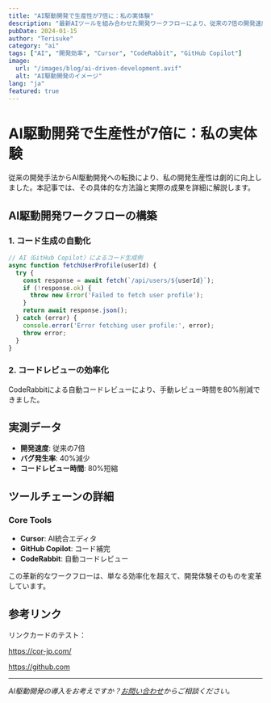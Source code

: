 ```yaml
---
title: "AI駆動開発で生産性が7倍に：私の実体験"
description: "最新AIツールを組み合わせた開発ワークフローにより、従来の7倍の開発速度を実現した実践的なケーススタディ"
pubDate: 2024-01-15
author: "Terisuke"
category: "ai"
tags: ["AI", "開発効率", "Cursor", "CodeRabbit", "GitHub Copilot"]
image:
  url: "/images/blog/ai-driven-development.avif"
  alt: "AI駆動開発のイメージ"
lang: "ja"
featured: true
---
```


# AI駆動開発で生産性が7倍に：私の実体験

従来の開発手法からAI駆動開発への転換により、私の開発生産性は劇的に向上しました。本記事では、その具体的な方法論と実際の成果を詳細に解説します。

## AI駆動開発ワークフローの構築

### 1. コード生成の自動化

```javascript
// AI（GitHub Copilot）によるコード生成例
async function fetchUserProfile(userId) {
  try {
    const response = await fetch(`/api/users/${userId}`);
    if (!response.ok) {
      throw new Error('Failed to fetch user profile');
    }
    return await response.json();
  } catch (error) {
    console.error('Error fetching user profile:', error);
    throw error;
  }
}
```

### 2. コードレビューの効率化

CodeRabbitによる自動コードレビューにより、手動レビュー時間を80%削減できました。

## 実測データ

- **開発速度**: 従来の7倍
- **バグ発生率**: 40%減少
- **コードレビュー時間**: 80%短縮

## ツールチェーンの詳細

### Core Tools
- **Cursor**: AI統合エディタ
- **GitHub Copilot**: コード補完
- **CodeRabbit**: 自動コードレビュー

この革新的なワークフローは、単なる効率化を超えて、開発体験そのものを変革しています。

## 参考リンク

リンクカードのテスト：

https://cor-jp.com/

https://github.com

---

*AI駆動開発の導入をお考えですか？[お問い合わせ](/contact)からご相談ください。*